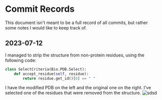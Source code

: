 # Commit Records
This document isn't meant to be a full record of all commits,
but rather some notes I would like to keep track of.

## 2023-07-12
I managed to strip the structure from non-protein residues, using the following code:
```Python
class SelectCriteria(Bio.PDB.Select):
    def accept_residue(self, residue):
        return residue.get_id()[0] == " "
```
I have the modified PDB on the left and the original one on the right. 
I've selected one of the residues that were removed from the structure.
![sdsd](/home/tony/PycharmProjects/iGEM_2023/figures_for_personal_records/12July2023_0.png "WOW")


